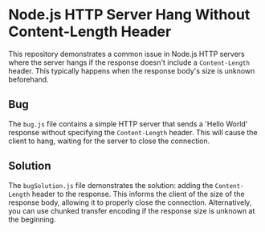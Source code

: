# Node.js HTTP Server Hang Without Content-Length Header

This repository demonstrates a common issue in Node.js HTTP servers where the server hangs if the response doesn't include a `Content-Length` header.  This typically happens when the response body's size is unknown beforehand.

## Bug

The `bug.js` file contains a simple HTTP server that sends a 'Hello World' response without specifying the `Content-Length` header.  This will cause the client to hang, waiting for the server to close the connection.

## Solution

The `bugSolution.js` file demonstrates the solution: adding the `Content-Length` header to the response.  This informs the client of the size of the response body, allowing it to properly close the connection.  Alternatively, you can use chunked transfer encoding if the response size is unknown at the beginning.